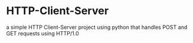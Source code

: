 # HTTP-Client-Server
a simple HTTP Client-Server project using python that handles POST and GET requests using HTTP/1.0
